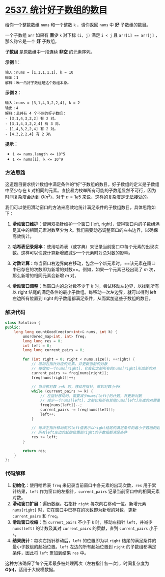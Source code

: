 # [2537. 统计好子数组的数目](https://leetcode.cn/problems/count-the-number-of-good-subarrays/)

给你一个整数数组 `nums` 和一个整数 `k` ，请你返回 `nums` 中 **好** 子数组的数目。

一个子数组 `arr` 如果有 **至少** `k` 对下标 `(i, j)` 满足 `i < j` 且 `arr[i] == arr[j]` ，那么称它是一个 **好** 子数组。

**子数组** 是原数组中一段连续 **非空** 的元素序列。

 

**示例 1：**

```
输入：nums = [1,1,1,1,1], k = 10
输出：1
解释：唯一的好子数组是这个数组本身。
```

**示例 2：**

```
输入：nums = [3,1,4,3,2,2,4], k = 2
输出：4
解释：总共有 4 个不同的好子数组：
- [3,1,4,3,2,2] 有 2 对。
- [3,1,4,3,2,2,4] 有 3 对。
- [1,4,3,2,2,4] 有 2 对。
- [4,3,2,2,4] 有 2 对。
```

**提示：**

- `1 <= nums.length <= 10^5`
- `1 <= nums[i], k <= 10^9`



### 方法思路
这道题目要求统计数组中满足条件的“好”子数组的数目。好子数组的定义是子数组中至少存在 k 对相同的元素。直接暴力枚举所有可能的子数组显然不可行，因为时间复杂度会达到 $O(n^2)$，对于 $n=1e5$ 来说，这样的复杂度是无法接受的。

我们可以使用滑动窗口的方法来高效地统计满足条件的子数组数目。具体思路如下：

1. **滑动窗口维护**：使用双指针维护一个窗口 [left, right]，使得窗口内的子数组满足其中的相同元素对数至少为 $k$。我们需要动态调整窗口的左右边界，以确保高效统计。

2. **哈希表记录频率**：使用哈希表（或字典）来记录当前窗口中每个元素的出现次数。这样可以快速计算新增或减少一个元素时对总对数的影响。

3. **对数计算**：每当窗口右边界向右移动，包含一个新元素时，==该元素在窗口中已存在的次数即为新增的对数==。例如，如果一个元素已经出现了 $m$ 次，那么新增的相同元素会新增 $m$ 对。

4. **滑动窗口调整**：当窗口内的总对数不少于 $k$ 时，尝试移动左边界，以找到所有以 right 结尾的满足条件的最小子数组。每移动一次左边界，就可以得到 left 左边所有位置到 right 的子数组都满足条件，从而累加这些子数组的数目。

### 解决代码
```cpp
class Solution {
public:
    long long countGood(vector<int>& nums, int k) {
        unordered_map<int, int> freq;
        long long res = 0;
        int left = 0;
        long long current_pairs = 0;
        
        for (int right = 0; right < nums.size(); ++right) {
            // 增加右指针对应的元素，并更新当前的对数
            // 每增加一个nums[right]，它会和之前所有的nums[right]形成新的对
            current_pairs += freq[nums[right]];
            freq[nums[right]]++;
            
            // 当当前对数 >=k 时，移动左指针，直到对数小于k
            while (current_pairs >= k) {
                // 左指针移动时，需要减少nums[left]的计数，并更新对数
                // 减少一个nums[left]，之前它和所有其他nums[left]形成的对需要减去
                freq[nums[left]]--;
                current_pairs -= freq[nums[left]];
                left++;
            }
            
            // 每次左指针移动前的left值表示以right结尾的满足条件的最小子数组的起始位置
            // 所有left左边的起始位置到right的子数组都满足条件
            res += left;
        }
        
        return res;
    }
};
```

### 代码解释
1. **初始化**：使用哈希表 `freq` 来记录当前窗口中各元素的出现次数，`res` 用于累计结果，`left` 作为窗口的左指针，`current_pairs` 记录当前窗口中的相同元素对数。
2. **滑动窗口扩展**：遍历数组，右指针 `right` 每次向右移动一位。新增元素 `nums[right]` 时，它在窗口中已存在的次数即为新增的对数，更新 `current_pairs` 和 `freq`。
3. **滑动窗口收缩**：当 `current_pairs` 不小于 `k` 时，移动左指针 `left`，并减少 `nums[left]` 的计数及其对 `current_pairs` 的贡献，直到 `current_pairs` 小于 `k`。
4. **结果统计**：每次右指针移动后，`left` 的位置即为以 `right` 结尾的满足条件的最小子数组的起始位置。`left` 左边的所有起始位置到 `right` 的子数组都满足条件，因此将 `left` 累加到结果 `res` 中。

这种方法确保了每个元素最多被处理两次（左右指针各一次），时间复杂度为 **$O(n)$**，适用于大规模数据。

